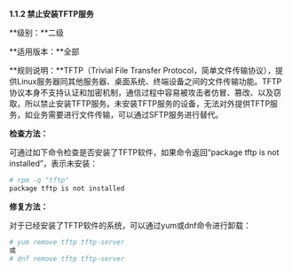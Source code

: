 **1.1.2 禁止安装TFTP服务**

**级别：**二级

**适用版本：**全部

**规则说明：**TFTP（Trivial File Transfer Protocol，简单文件传输协议），提供Linux服务器同其他服务器、桌面系统、终端设备之间的文件传输功能。TFTP协议本身不支持认证和加密机制，通信过程中容易被攻击者仿冒、篡改、以及窃取，所以禁止安装TFTP服务。未安装TFTP服务的设备，无法对外提供TFTP服务，如业务需要进行文件传输，可以通过SFTP服务进行替代。

**检查方法：**

可通过如下命令检查是否安装了TFTP软件，如果命令返回“package tftp is not installed”，表示未安装：

```bash
# rpm -q "tftp"
package tftp is not installed
```
**修复方法：**

对于已经安装了TFTP软件的系统，可以通过yum或dnf命令进行卸载：

```bash
# yum remove tftp tftp-server
或
# dnf remove tftp tftp-server
```